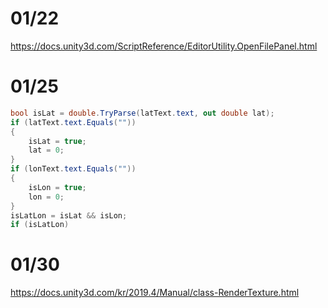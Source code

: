 # 01/22

https://docs.unity3d.com/ScriptReference/EditorUtility.OpenFilePanel.html

# 01/25

```cs
bool isLat = double.TryParse(latText.text, out double lat);
if (latText.text.Equals(""))
{
    isLat = true;
    lat = 0;
}
if (lonText.text.Equals(""))
{
    isLon = true;
    lon = 0;
}
isLatLon = isLat && isLon;
if (isLatLon)
```

# 01/30

https://docs.unity3d.com/kr/2019.4/Manual/class-RenderTexture.html
